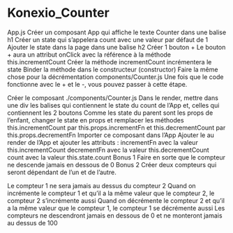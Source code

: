 # Konexio_Counter
App.js
Créer un composant App qui affiche le texte Counter dans une balise h1
Créer un state qui s’appelera count avec une valeur par défaut de 1
Ajouter le state dans la page dans une balise h2
Créer 1 bouton +
Le bouton + aura un attribut onClick avec la référence à la méthode this.incrementCount
Créer la méthode incrementCount incrémentera le state
Binder la méthode dans le constructeur (constructor)
Faire la même chose pour la décrémentation
components/Counter.js
Une fois que le code fonctionne avec le + et le -, vous pouvez passer à cette étape.

Créer le composant ./components/Counter.js
Dans le render, mettre dans une div les balises
qui contiennent le state du count de l’App et,
celles qui contiennent les 2 boutons
Comme les state du parent sont les props de l’enfant, changer le state en props et remplacer les méthodes this.incrementCount par this.props.incrementFn et this.decrementCount par this.props.decrementFn
Importer ce composant dans l’App
Ajouter le au render de l’App et ajouter les attributs :
incrementFn avec la valeur this.incrementCount
decrementFn avec la valeur this.decrementCount
count avec la valeur this.state.count
Bonus 1
Faire en sorte que le compteur ne descende jamais en dessous de 0
Bonus 2
Créer deux compteurs qui seront dépendant de l’un et de l’autre.

Le compteur 1 ne sera jamais au dessus du compteur 2
Quand on incrémente le compteur 1 et qu’il a la même valeur que le compteur 2, le compteur 2 s’incrémente aussi
Quand on décrémente le compteur 2 et qu’il a la même valeur que le compteur 1, le compteur 1 se décrémente aussi
Les compteurs ne descendront jamais en dessous de 0 et ne monteront jamais au dessus de 100